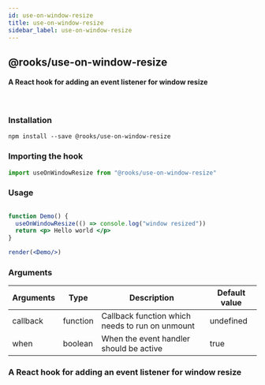 ```yaml
---
id: use-on-window-resize
title: use-on-window-resize
sidebar_label: use-on-window-resize
---
```


## @rooks/use-on-window-resize

#### A React hook for adding an event listener for window resize

<br/>

   



### Installation

    npm install --save @rooks/use-on-window-resize

### Importing the hook

```javascript
import useOnWindowResize from "@rooks/use-on-window-resize"
```

### Usage

```jsx

function Demo() {
  useOnWindowResize(() => console.log("window resized"))
  return <p> Hello world </p>
}

render(<Demo/>)
```

### Arguments

| Arguments | Type     | Description                                     | Default value |
| --------- | -------- | ----------------------------------------------- | ------------- |
| callback  | function | Callback function which needs to run on unmount | undefined     |
| when      | boolean  | When the event handler should be active         | true          |

### A React hook for adding an event listener for window resize

    